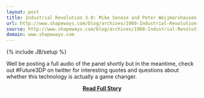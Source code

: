 ```yaml
---
layout: post
title: Industrial Revolution 3.0: Mike Senese and Peter Weijmarshausen Discuss the Future of 3D Printing - Shapeways Blog on 3D Printing News & Innovation
url: http://www.shapeways.com/blog/archives/1960-Industrial-Revolution-3.0-Mike-Senese-and-Peter-Weijmarshausen-Discuss-the-Future-of-3D-Printing.html
source: http://www.shapeways.com/blog/archives/1960-Industrial-Revolution-3.0-Mike-Senese-and-Peter-Weijmarshausen-Discuss-the-Future-of-3D-Printing.html
domain: www.shapeways.com
---
```

{% include JB/setup %}<p>Well be posting a full audio of the panel shortly but in the meantime, check out #Future3DP on twitter for interesting quotes and questions about whether this technology is actually a game changer.</p>
<center><p><a href="http://www.shapeways.com/blog/archives/1960-Industrial-Revolution-3.0-Mike-Senese-and-Peter-Weijmarshausen-Discuss-the-Future-of-3D-Printing.html" style='padding:25px; font-sze:18px; font-weight: bold;'>Read Full Story</a></p></center>
